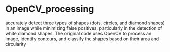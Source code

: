 # OpenCV_processing
accurately detect three types of shapes (dots, circles, and diamond shapes) in an image while minimizing false positives, particularly in the detection of white diamond shapes. The original code uses OpenCV to process an image, identify contours, and classify the shapes based on their area and circularity
